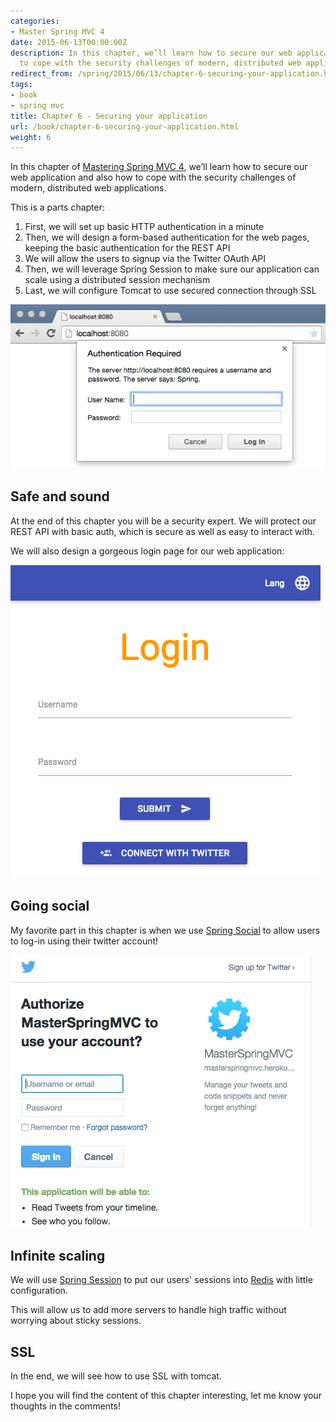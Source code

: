 ```yaml
---
categories:
- Master Spring MVC 4
date: 2015-06-13T00:00:00Z
description: In this chapter, we’ll learn how to secure our web application and also how
  to cope with the security challenges of modern, distributed web applications.
redirect_from: /spring/2015/06/13/chapter-6-securing-your-application.html
tags:
- book
- spring mvc
title: Chapter 6 - Securing your application
url: /book/chapter-6-securing-your-application.html
weight: 6
---
```


In this chapter of [Mastering Spring MVC 4](/mastering-spring-mvc4.html), we’ll learn how to secure our web application and also how to cope with the security challenges of modern, distributed web applications.

This is a parts chapter:

1. First, we will set up basic HTTP authentication in a minute
2. Then, we will design a form-based authentication for the web pages, keeping
the basic authentication for the REST API
3. We will allow the users to signup via the Twitter OAuth API
4. Then, we will leverage Spring Session to make sure our application can scale
using a distributed session mechanism
5. Last, we will configure Tomcat to use secured connection through SSL

![BasicAuth](/assets/images/book/chap6-1.png "Basic Auth")

## Safe and sound

At the end of this chapter you will be a security expert.
We will protect our REST API with basic auth, which is secure as well as easy
to interact with.

We will also design a gorgeous login page for our web application:

![Login](/assets/images/book/chap6-2.png "Login page")

## Going social

My favorite part in this chapter is when we use [Spring Social](http://projects.spring.io/spring-social/) to allow users to log-in using
their twitter account!

![TwitterLogin](/assets/images/book/chap6-3.png "Twitter login")

## Infinite scaling

We will use [Spring Session](http://projects.spring.io/spring-session/)
to put our users' sessions into [Redis](http://redis.io/) with little configuration.

This will allow us to add more servers to handle high traffic without worrying
about sticky sessions.

## SSL

In the end, we will see how to use SSL with tomcat.

I hope you will find the content of this chapter interesting, let me know your thoughts in the comments!
